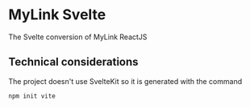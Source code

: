 # MyLink Svelte

The Svelte conversion of MyLink ReactJS

## Technical considerations

The project doesn't use SvelteKit so it is generated with the command

    npm init vite

